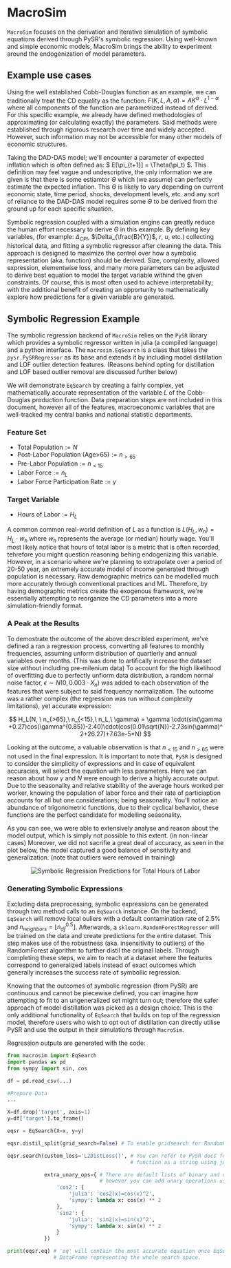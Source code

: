 # MacroSim

`MacroSim` focuses on the derivation and iterative simulation of symbolic equations derived
through PySR's symbolic regression. Using well-known and simple economic models, MacroSim
brings the ability to experiment around the endogenization of model parameters.

## Example use cases

Using the well established Cobb-Douglas function as an example, we can traditionally treat
the CD equality as the function: $F(K, L, A, \alpha) = AK^\alpha \cdot L^{1-\alpha}$ where all components
of the function are parametrized instead of derived. For this specific example, we already have defined methodologies
of approximating (or calculating exactly) the parameters. Said methods were established through rigorous research over
time and widely accepted. However, such information may not be accessible for many other models of economic structures.

Taking the DAD-DAS model; we'll encounter a parameter of expected inflation which is often defined as: $ E[\pi_{t+1}] = \Theta(\pi_t) $. This definition may feel vague and undescriptive, the only information we are given is that there is some estiamtor $\Theta$ which (we assume) can perfectly estimate the expected inflation. This $\Theta$ is likely to vary depending on current economic state, time period, shocks, development levels, etc. and any sort of reliance to the DAD-DAS model requires some $\Theta$ to be derived from the ground up for each specific situation.

Symbolic regression coupled with a simulation engine can greatly reduce the human effort necessary to derive $\Theta$ in this example. By defining key variables, (for example: $\Delta_{CPI}$, $\Delta_{\frac{B}{Y}}$, $r$, $u$, etc.) collecting historical data, and fitting a symbolic regressor after cleaning the data. This approach is designed to maximize the control over how a symbolic representation (aka. function) should be derived. Size, complexity, allowed expression, elementwise loss, and many more parameters can be adjusted to derive best equation to model the target variable withind the given constraints. Of course, this is most often used to achieve interpretability; with the additional benefit of creating an opportunity to mathematically explore how predictions for a given variable are generated.

## Symbolic Regression Example

The symbolic regression backend of `MacroSim` relies on the `PySR` library which provides a symbolic regressor written in julia (a compiled language) and a python interface. The `macrosim.EqSearch` is a class that takes the `pysr.PySRRegressor` as its base and extends it by including model distillation and LOF outlier detection features. (Reasons behind opting for distillation and LOF based outlier removal are discussed further below)

We will demonstrate `EqSearch` by creating a fairly complex, yet mathematically accurate representation of the variable $L$ of the Cobb-Douglas production function. Data preparation steps are not included in this document, however all of the features, macroeconomic variables that are well-tracked my central banks and national statistic departments.

### Feature Set

* $\text{Total Population} := N$
* $\text{Post-Labor Population (Age>65)} := n_{>65}$
* $\text{Pre-Labor Population} := n_{<15}$
* $\text{Labor Force} := n_L$
* $\text{Labor Force Participation Rate} := \gamma$

### Target Variable

* $\text{Hours of Labor} := H_L$

A common common real-world definition of $L$ as a function is $L(H_L, w_h) = H_L \cdot w_h$ where $w_h$ represents the average (or median) hourly wage. You'll most likely notice that hours of total labor is a metric that is often recorded, tehrefore you might question reasoning behing endogenizing this variable. However, in a scenario where we're planning to extrapolate over a period of 20-50 year, an extremely accurate model of income generated through population is necessary. Raw demographic metrics can be modelled much more accurately through conventional practices and ML. Therefore, by having demographic metrics create the exogenous framework, we're essentially attempting to reorganize the CD parameters into a more simulation-friendly format.

### A Peak at the Results

To demostrate the outcome of the above describled experiment, we've defined a ran a regression process, converting all features to monthly frequencies, assuming unform distribution of quartlerly and annual variables over months. (This was done to artifically increase the dataset size without including pre-milenium data) To account for the high likelihood of overfitting due to perfectly unfiorm data distribution, a random normal noise factor, $\epsilon \sim N(0, \, 0.003 \cdot X_n)$ was added to each observation of the features that were subject to said frequency normalization. The outcome was a rather complex (the regression was run without complexity limitations), yet accurate expression:

$$
H_L(N, \ n_{>65},\ n_{<15},\ n_L,\ \gamma) = \gamma \cdot(sin(\gamma +0.27)cos(\gamma^{0.85})-2.40)\cdot(cos(0.01\sqrt{N})-2.73sin(\gamma)^2+26.27)+7.63e-5*N)
$$

Looking at the outcome, a valuable observation is that $n_{<15}$ and $n_{>65}$ were not used in the final expression. It is important to note that, `PySR` is designed to consider the simplicity of expressions and in case of equivalent accuracies, will select the equation with less parameters. Here we can reason about how $\gamma$ and $N$ were enough to derive a highly accurate output. Due to the seasonality and relative stability of the average hours worked per worker, knowing the population of labor force and their rate of particiaption accounts for all but one considerations; being seasonality. You'll notice an abundance of trigonometric functions, due to their cyclical behavior, these functions are the perfect candidate for modelling seasonality.

As you can see, we were able to extensively analyse and reason about the model output, which is simply not possible to this extent. (in non-linear cases) Moreover, we did not sacrifie a great deal of accuracy, as seen in the plot below, the model captured a good balance of sensitivity and generalization. (note that outliers were removed in training)

<p align="center">
  <img src="assets/LAB_HOURS_symbolic_pred.png" alt="Symbolic Regression Predictions for Total Hours of Labor">
</p>

### Generating Symbolic Expressions

Excluding data preprocessing, symbolic expressions can be generated through two method calls to an `EqSearch` instance. On the backend, `EqSearch` will remove local ouliers with a default contamination rate of $2.5\%$ and $n_{neighbors}=\lfloor n_{df}^{0.5}\rfloor$. Afterwards, a `sklearn.RandomForestRegressor` will be trained on the data and create predictions for the entire dataset. This step makes use of the robustness (aka. insensitivity to outliers) of the RandomForest algorithm to further distil the original labels. Through completing these steps, we aim to reach at a dataset where the features correspond to generalized labels instead of exact outcomes which generally increases the success rate of symbollic regression.



Knowing that the outcomes of symbolic regression (from PySR) are continuous and cannot be piecewise defined, you can imagine how attempting to fit to an ungeneralized set might turn out; therefore the safer approach of model distillation was picked as a design choice. This is the only additional functionality of `EqSearch` that builds on top of the regression model, therefore users who wish to opt out of distillation can directly utilise PySR and use the output in their simulations through `MacroSim`.


Regression outputs are generated with the code:

```python
from macrosim import EqSearch
import pandas as pd
from sympy import sin, cos

df = pd.read_csv(...)

#Prepare Data
...

X=df.drop('target', axis=1)
y=df['target'].to_frame()

eqsr = EqSearch(X=x, y=y)

eqsr.distil_split(grid_search=False) # To enable gridsearch for RandomForest, pass grid_search=True and param_grid={...}

eqsr.search(custom_loss='L2DistLoss()', # You can refer to PySR docs for predefined loss functions or define a custom 
                                        # function as a string using julia syntax

            extra_unary_ops={ # There are default lists of binary and unary operations, you cannot add custom binary operations, 
                              # however you can add unary operations using the format below.
                'cos2': {
                    'julia': 'cos2(x)=cos(x)^2',
                    'sympy': lambda x: cos(x) ** 2
                },
                'sin2': {
                    'julia': 'sin2(x)=sin(x)^2',
                    'sympy': lambda x: sin(x) ** 2
                }
            })

print(eqsr.eq) # 'eq' will contain the most accurate equation once EqSearch.search is called. Call EqSearch.sr._equations to get a 
               # DataFrame representing the whole search space.


```
